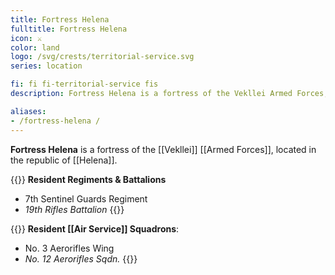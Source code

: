 ```yaml
---
title: Fortress Helena
fulltitle: Fortress Helena
icon: ⚔️
color: land
logo: /svg/crests/territorial-service.svg
series: location

fi: fi fi-territorial-service fis
description: Fortress Helena is a fortress of the Vekllei Armed Forces, located in the republic of Helena.

aliases:
- /fortress-helena /
---
```

**Fortress Helena** is a fortress of the [[Vekllei]] [[Armed Forces]], located in the republic of [[Helena]].

{{<note table>}}
**Resident Regiments & Battalions**

* 7th Sentinel Guards Regiment
* *19th Rifles Battalion*
{{</note>}}

{{<note table>}}
**Resident [[Air Service]] Squadrons**:

* No. 3 Aerorifles Wing
* *No. 12 Aerorifles Sqdn.*
{{</note>}}